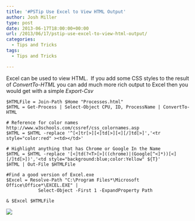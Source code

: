 ```yaml
---
title: '#PSTip Use Excel to View HTML Output'
author: Josh Miller
type: post
date: 2013-06-17T18:00:00+00:00
url: /2013/06/17/pstip-use-excel-to-view-html-output/
categories:
  - Tips and Tricks
tags:
  - Tips and Tricks

---
```

Excel can be used to view HTML.  If you add some CSS styles to the result of _ConvertTo-HTML_ you can add much more rich output to Excel then you would get with a simple _Export-Csv_

```
$HTMLFile = Join-Path $Home "Processes.html"
$HTML = Get-Process | Select-Object CPU, ID, ProcessName | ConvertTo-HTML
 
# Reference for color names http://www.w3schools.com/cssref/css_colornames.asp
$HTML = $HTML -replace '^[<]tr[>][<]td[>][<][/]td[>]','<tr style="color:red" ><td></td>'
 
# Highlight anything that has Chrome or Google In the Name
$HTML = $HTML -replace '[<]td(?<T>[>]((chrome)|(Google[^<]*))[<][/]td[>])','<td style="background:blue;color:Yellow" ${T}'
$HTML | Out-File $HTMLFile
 
#Find a good version of Excel.exe
$Excel = Resolve-Path "C:\Program Files*\Microsoft Office\Office*\EXCEL.EXE" | 
            Select-Object -First 1 -ExpandProperty Path  
 
& $Excel $HTMLFile 
```

![](/images/excelcolor.png)